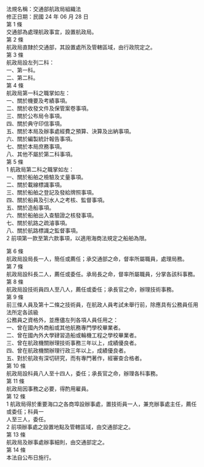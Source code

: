 法規名稱：交通部航政局組織法  
修正日期：民國 24 年 06 月 28 日  
第 1 條  
交通部為處理航政事宜，設置航政局。  
第 2 條  
航政局直隸於交通部，其設置處所及管轄區域，由行政院定之。  
第 3 條  
航政局設左列二科：  
一、第一科。  
二、第二科。  
第 4 條  
航政局第一科之職掌如左：  
一、關於機要及考績事項。  
二、關於收發文件及保管案卷事項。  
三、關於公布局令事項。  
四、關於典守印信事項。  
五、關於本局及辦事處經費之預算、決算及出納事項。  
六、關於編製統計報告事項。  
七、關於本局庶務事項。  
八、其他不屬於第二科事項。  
第 5 條  
1 航政局第二科之職掌如左：  
一、關於船舶之檢驗及丈量事項。  
二、關於載線標識事項。  
三、關於船舶之登記及發給牌照事項。  
四、關於船員及引水人之考核、監督事項。  
五、關於造船事項。  
六、關於船舶出入查驗證之核發事項。  
七、關於航路之疏濬事項。  
八、關於航路標識之監督事項。  
2 前項第一款至第六款事項，以適用海商法規定之船舶為限。  


第 6 條  
航政局設局長一人，簡任或薦任；承交通部之命，督率所屬職員，處理局務。  
第 7 條  
航政局設科長二人，薦任或委任。承局長之命，督率所屬職員，分掌各該科事務。  
第 8 條  
航政局設技術員四人至八人，薦任或委任；承長官之命，辦理技術事務。  
第 9 條  
前三條人員及第十二條之技術員，在航政人員考試未舉行前，除應具有公務員任用法所定各該級  
公務員之資格外，並應儘左列各項人員任用之：  
一、曾在國內外商船或其他航務專門學校畢業者。  
二、曾在國內外大學肄習造船或輪機工程之學校畢業者。  
三、曾在航政機關辦理技術事務三年以上，成績優良者。  
四、曾在航政機關辦理行政三年以上，成績優良者。  
五、對於航政有深切研究，而有專門著作，經審查合格者。  
第 10 條  
航政局設科員八人至十四人，委任；承長官之命，辦理各科事務。  
第 11 條  
航政局因事務之必要，得酌用雇員。  
第 12 條  
1 航政局得於重要海口之各商埠設辦事處，置技術員一人，兼充辦事處主任，薦任或委任；科員一  
人至三人，委任。  
2 前項辦事處之設置地點及管轄區域，由交通部定之。  
第 13 條  
航政局及辦事處辦事細則，由交通部定之。  
第 14 條  
本法自公布日施行。  



